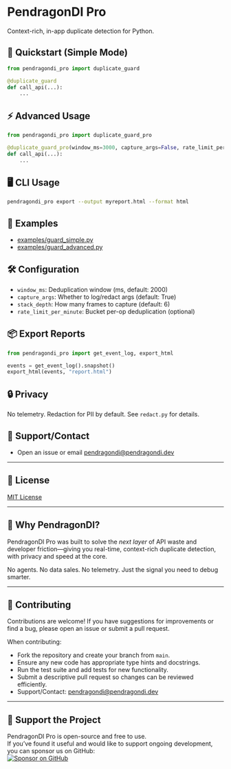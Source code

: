 # PendragonDI Pro

Context-rich, in-app duplicate detection for Python.

## 🚀 Quickstart (Simple Mode)

```python
from pendragondi_pro import duplicate_guard

@duplicate_guard
def call_api(...):
    ...
```

## ⚡️ Advanced Usage

```python
from pendragondi_pro import duplicate_guard_pro

@duplicate_guard_pro(window_ms=3000, capture_args=False, rate_limit_per_minute=60)
def call_api(...):
    ...
```

## 🖥 CLI Usage

```bash
pendragondi_pro export --output myreport.html --format html
```

## 📂 Examples

- [examples/guard_simple.py](examples/guard_simple.py)
- [examples/guard_advanced.py](examples/guard_advanced.py)

## 🛠 Configuration

- `window_ms`: Deduplication window (ms, default: 2000)
- `capture_args`: Whether to log/redact args (default: True)
- `stack_depth`: How many frames to capture (default: 6)
- `rate_limit_per_minute`: Bucket per-op deduplication (optional)

## 📦 Export Reports

```python
from pendragondi_pro import get_event_log, export_html

events = get_event_log().snapshot()
export_html(events, "report.html")
```

## 🔒 Privacy

No telemetry. Redaction for PII by default. See `redact.py` for details.

## 💬 Support/Contact

- Open an issue or email pendragondi@pendragondi.dev

---

## 📜 License

[MIT License](LICENSE)

---

## 🧭 Why PendragonDI?

PendragonDI Pro was built to solve the *next layer* of API waste and developer friction—giving you real-time, context-rich duplicate detection, with privacy and speed at the core.

No agents. No data sales. No telemetry. Just the signal you need to debug smarter.

---

## 🤝 Contributing

Contributions are welcome! If you have suggestions for improvements or find a bug, please open an issue or submit a pull request.

When contributing:
- Fork the repository and create your branch from `main`.
- Ensure any new code has appropriate type hints and docstrings.
- Run the test suite and add tests for new functionality.
- Submit a descriptive pull request so changes can be reviewed efficiently.
- Support/Contact: pendragondi@pendragondi.dev

---

## 💖 Support the Project

PendragonDI Pro is open-source and free to use.  
If you’ve found it useful and would like to support ongoing development, you can sponsor us on GitHub:  
[![Sponsor on GitHub](https://img.shields.io/badge/Sponsor-💖-pink?style=flat)](https://github.com/sponsors/jinpendragon)
